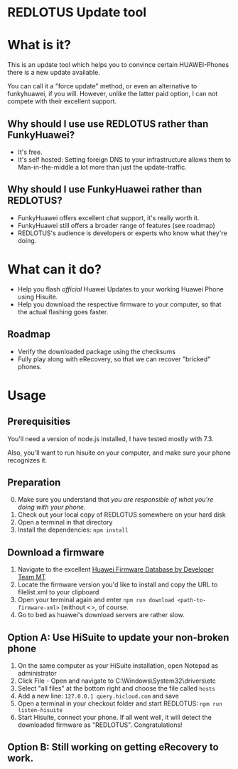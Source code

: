 # REDLOTUS Update tool

# What is it?
This is an update tool which helps you to convince certain HUAWEI-Phones there is a new update available.

You can call it a "force update" method, or even an alternative to funkyhuawei, if you will. However, unlike the latter
paid option, I can not compete with their excellent support.

## Why should I use use REDLOTUS rather than FunkyHuawei?

* It's free.
* It's self hosted: Setting foreign DNS to your infrastructure allows them to Man-in-the-middle a lot more than just
  the update-traffic.

## Why should I use FunkyHuawei rather than REDLOTUS?

- FunkyHuawei offers excellent chat support, it's really worth it.
- FunkyHuawei still offers a broader range of features (see roadmap)
- REDLOTUS's audience is developers or experts who know what they're doing.

# What can it do?

- Help you flash *official* Huawei Updates to your working Huawei Phone using Hisuite.
- Help you download the respective firmware to your computer, so that the actual flashing goes faster.

## Roadmap

- Verify the downloaded package using the checksums
- Fully play along with eRecovery, so that we can recover "bricked" phones.

# Usage
## Prerequisities

You'll need a version of node.js installed, I have tested mostly with 7.3.

Also, you'll want to run hisuite on your computer, and make sure your phone recognizes it.

## Preparation

0. Make sure you understand that *you are responsible of what you're doing with your phone*.
1. Check out your local copy of REDLOTUS somewhere on your hard disk
2. Open a terminal in that directory
3. Install the dependencies: `npm install`

## Download a firmware
1. Navigate to the excellent [Huawei Firmware Database by Developer Team MT](http://hwmt.ru/hwmtsite/firmware-database/)
2. Locate the firmware version you'd like to install and copy the URL to filelist.xml to your clipboard
3. Open your terminal again and enter `npm run download <path-to-firmware-xml>` (without &lt;&gt;, of course.
4. Go to bed as huawei's download servers are rather slow.

## Option A: Use HiSuite to update your non-broken phone
1. On the same computer as your HiSuite installation, open Notepad as administrator
2. Click File - Open and navigate to C:\Windows\System32\drivers\etc
3. Select "all files" at the bottom right and choose the file called `hosts`
4. Add a new line: `127.0.0.1 query.hicloud.com` and save
5. Open a terminal in your checkout folder and start REDLOTUS: `npm run listen-hisuite`
6. Start Hisuite, connect your phone. If all went well, it will detect the downloaded firmware as "REDLOTUS". Congratulations!

## Option B: Still working on getting eRecovery to work.

